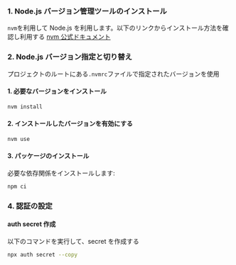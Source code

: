 ### 1. Node.js バージョン管理ツールのインストール

`nvm`を利用して Node.js を利用します。以下のリンクからインストール方法を確認し利用する
[nvm 公式ドキュメント](https://github.com/nvm-sh/nvm)

### 2. Node.js バージョン指定と切り替え

プロジェクトのルートにある`.nvmrc`ファイルで指定されたバージョンを使用

#### 1. 必要なバージョンをインストール

```bash
nvm install
```

#### 2. インストールしたバージョンを有効にする

```bash
nvm use
```

#### 3. パッケージのインストール

必要な依存関係をインストールします:

```bash
npm ci
```

### 4. 認証の設定

#### auth secret 作成

以下のコマンドを実行して、secret を作成する

```bash
npx auth secret --copy
```
